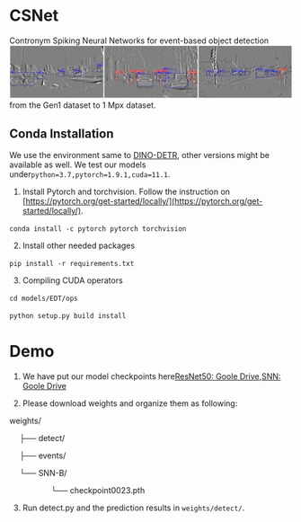 # CSNet
Contronym Spiking Neural Networks for event-based object detection
![image](fig/gen4.png)
from the Gen1 dataset to 1 Mpx dataset.

## Conda Installation
We use the environment same to [DINO-DETR](https://github.com/IDEA-Research/DINO), other versions might be available as well.  We test our models under`python=3.7,pytorch=1.9.1,cuda=11.1`. 

1.  Install Pytorch and torchvision.
Follow the instruction on  [https://pytorch.org/get-started/locally/](https://pytorch.org/get-started/locally/).

`conda install -c pytorch pytorch torchvision`

2.   Install other needed packages
   
`pip install -r requirements.txt`

3.  Compiling CUDA operators
   
`cd models/EDT/ops`

`python setup.py build install`

# Demo
1. We have put our model checkpoints here[ResNet50: Goole Drive](https://drive.google.com/drive/folders/17XfzuNohhhjL6ZMfMy_WXA168xKTc0Ud?usp=drive_link),[SNN: Goole Drive](https://drive.google.com/drive/folders/12pt8sHhQyCwB5e37RbOgBfTksF69v35l?usp=drive_link)

2. Please download weights and organize them as following:

weights/

&emsp;  ├── detect/

&emsp;  ├── events/


&emsp;  └── SNN-B/

&emsp;&emsp;&emsp;&emsp;&emsp; └── checkpoint0023.pth

3.  Run detect.py and the prediction results in `weights/detect/`.
